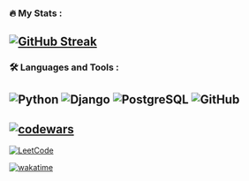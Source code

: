 ### :fire: My Stats :
[![GitHub Streak](http://github-readme-streak-stats.herokuapp.com?user=iurinmikhail&theme=dark&background=000000)](https://git.io/streak-stats)
---
### :hammer_and_wrench: Languages and Tools :
![Python](https://img.shields.io/badge/-Python-black?style=flat-square&logo=Python)
![Django](https://img.shields.io/badge/-Django-black?style=flat-square&logo=Django)
![PostgreSQL](https://img.shields.io/badge/-PostgreSQL-black?style=flat-square&logo=PostgreSQL)
![GitHub](https://img.shields.io/badge/-GitHub-181717?style=flat-square&logo=github)
---
[![codewars](https://www.codewars.com/users/myuri001/badges/large)](https://www.codewars.com/users/myuri001)   
---

[![LeetCode](https://leetcode-stats-six.vercel.app/api?username=myurin001&theme=dark)](https://leetcode.com/myurin001/)

[![wakatime](https://wakatime.com/badge/user/100362ac-d122-4202-8c75-54c366abaaf9.svg)](https://wakatime.com/@100362ac-d122-4202-8c75-54c366abaaf9)

